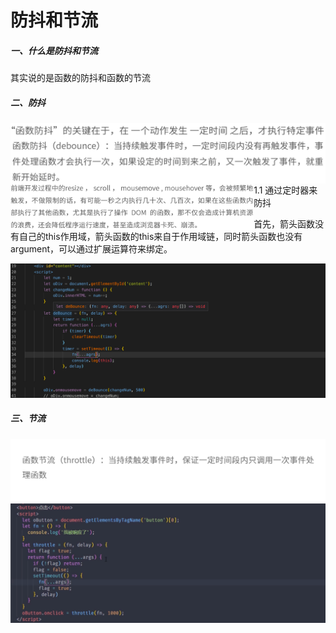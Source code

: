# 防抖和节流

##### 一、什么是防抖和节流

其实说的是函数的防抖和函数的节流

##### 二、防抖

<img src="防抖和节流.assets/image-20210409141522678.png" alt="image-20210409141522678" style="zoom: 50%;" align="left" />

<img src="防抖和节流.assets/image-20210409141637768.png" alt="image-20210409141637768" style="zoom:50%;" align="left" />

<img src="防抖和节流.assets/image-20210409141749117.png" alt="image-20210409141749117" style="zoom: 38%;" align="left" />

1.1 通过定时器来防抖

首先，箭头函数没有自己的this作用域，箭头函数的this来自于作用域链，同时箭头函数也没有argument，可以通过扩展运算符来绑定。

<img src="防抖和节流.assets/image-20210409152608001.png" alt="image-20210409152608001" style="zoom:150%;" />

##### 三、节流

<img src="防抖和节流.assets/image-20210409153135421.png" alt="image-20210409153135421" style="zoom:50%;" align="left"/>

![image-20210409162037366](防抖和节流.assets/image-20210409162037366.png)